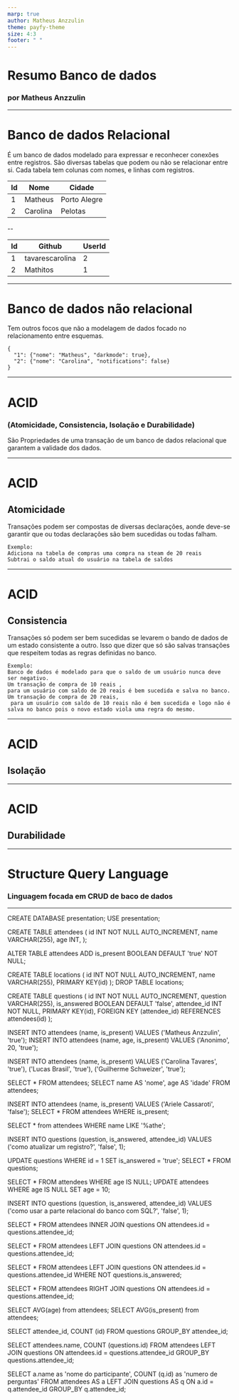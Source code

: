 ```yaml
---
marp: true
author: Matheus Anzzulin
theme: payfy-theme
size: 4:3
footer: " "
---
```

<!-- _class: lead -->
# Resumo Banco de dados
### por Matheus Anzzulin
---
# Banco de dados Relacional
É um banco de dados modelado para expressar e reconhecer conexões entre registros.
São diversas tabelas que podem ou não se relacionar entre si.
Cada tabela tem colunas com nomes, e linhas com registros.

| Id | Nome | Cidade |
| ---| --- | ---|
| 1 | Matheus | Porto Alegre|
| 2 | Carolina | Pelotas |

--

| Id | Github | UserId |
| ---| --- | ---|
| 1 | tavarescarolina | 2|
| 2 | Mathitos | 1|

---

# Banco de dados não relacional

Tem outros focos que não a modelagem de dados focado no relacionamento entre esquemas.
```
{
  "1": {"nome": "Matheus", "darkmode": true},
  "2": {"nome": "Carolina", "notifications": false}
}
```

---
# ACID
### **(Atomicidade, Consistencia, Isolação e Durabilidade)**
São Propriedades de uma transação de um banco de dados relacional que garantem a validade dos dados.

---
# ACID
## Atomicidade
Transações podem ser compostas de diversas declarações, aonde deve-se garantir que ou todas declarações são bem sucedidas ou todas falham.
```
Exemplo:
Adiciona na tabela de compras uma compra na steam de 20 reais
Subtrai o saldo atual do usuário na tabela de saldos
```
---
# ACID
## Consistencia
Transações só podem ser bem sucedidas se levarem o bando de dados de um estado consistente a outro. Isso que dizer que só são salvas transações que respeitem todas as regras definidas no banco.

```
Exemplo:
Banco de dados é modelado para que o saldo de um usuário nunca deve ser negativo.
Um transação de compra de 10 reais ,
para um usuário com saldo de 20 reais é bem sucedida e salva no banco.
Um transação de compra de 20 reais,
 para um usuário com saldo de 10 reais não é bem sucedida e logo não é salva no banco pois o novo estado viola uma regra do mesmo.
```

---
# ACID
## Isolação
---
# ACID
## Durabilidade

---

# Structure Query Language

### Linguagem focada em CRUD de baco de dados

---

CREATE DATABASE presentation;
USE presentation;

CREATE TABLE attendees (
  id INT NOT NULL AUTO_INCREMENT,
  name VARCHAR(255),
  age INT,
);

ALTER TABLE attendees ADD is_present BOOLEAN DEFAULT 'true' NOT NULL;

CREATE TABLE locations (
  id INT NOT NULL AUTO_INCREMENT,
  name VARCHAR(255),
  PRIMARY KEY(id)
);
DROP TABLE locations;

CREATE TABLE questions (
  id INT NOT NULL AUTO_INCREMENT,
  question VARCHAR(255),
  is_answered BOOLEAN DEFAULT 'false',
  attendee_id INT NOT NULL,
  PRIMARY KEY(id),
  FOREIGN KEY (attendee_id) REFERENCES attendees(id)
);

INSERT INTO attendees (name, is_present) VALUES ('Matheus Anzzulin', 'true');
INSERT INTO attendees (name, age, is_present) VALUES ('Anonimo', 20, 'true');

INSERT INTO attendees (name, is_present) VALUES
('Carolina Tavares', 'true'),
('Lucas Brasil', 'true'),
('Guilherme Schweizer', 'true');

SELECT * FROM attendees;
SELECT name AS 'nome', age AS 'idade' FROM attendees;

INSERT INTO attendees (name, is_present) VALUES ('Ariele Cassaroti', 'false');
SELECT * FROM attendees WHERE is_present;

SELECT * from attendees WHERE name LIKE '%athe';

INSERT INTO questions (question, is_answered, attendee_id) VALUES ('como atualizar um registro?', 'false', 1);

UPDATE questions WHERE id = 1 SET is_answered = 'true';
SELECT * FROM questions;

SELECT * FROM attendees WHERE age IS NULL;
UPDATE attendees WHERE age IS NULL SET age = 10;

INSERT INTO questions (question, is_answered, attendee_id) VALUES ('como usar a parte relacional do banco com SQL?', 'false', 1);

SELECT * FROM attendees
INNER JOIN questions ON attendees.id = questions.attendee_id;

SELECT * FROM attendees
LEFT JOIN questions ON attendees.id = questions.attendee_id;

SELECT * FROM attendees
LEFT JOIN questions ON attendees.id = questions.attendee_id
WHERE NOT questions.is_answered;

SELECT * FROM attendees
RIGHT JOIN questions ON attendees.id = questions.attendee_id;

SELECT AVG(age) from attendees;
SELECT AVG(is_present) from attendees;

SELECT attendee_id, COUNT (id) FROM questions GROUP_BY attendee_id;

SELECT attendees.name, COUNT (questions.id) FROM attendees
LEFT JOIN questions ON attendees.id = questions.attendee_id
GROUP_BY questions.attendee_id;

SELECT a.name as 'nome do participante', COUNT (q.id) as 'numero de perguntas' FROM attendees AS a
LEFT JOIN questions AS q ON a.id = q.attendee_id
GROUP_BY q.attendee_id;
